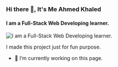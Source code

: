 ### Hi there 👋, It's Me Ahmed Khaled
####  I am a Full-Stack Web Developing learner.
![ I am a Full-Stack Web Developing learner.](https://scontent.fjsr13-1.fna.fbcdn.net/v/t1.6435-9/90083062_275867583400249_7643864381725343744_n.jpg?_nc_cat=105&ccb=1-7&_nc_sid=86c6b0&_nc_eui2=AeHVTNp13O0fehS8-OUYE8CzVdRXWRsoQ8pV1FdZGyhDyseQtRiCH0xetygceDVvnDv9vwg583IHIjKr_F_0ylpR&_nc_ohc=MJZten79PwgQ7kNvgF0Abx2&_nc_ht=scontent.fjsr13-1.fna&_nc_gid=AOQLnn3OuUfLYeoqEU4hkBr&oh=00_AYB5g4WoqK9HnY_2kjuh-ys1-5YZEZUMr9MEZ3lzqUzdGg&oe=672B26D6)

I made this project just for fun  purpose.

- 🔭 I’m currently working on this page. 


